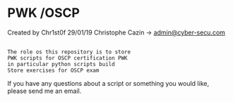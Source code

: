 # PWK /OSCP
Created by Chr1st0f 29/01/19
Christophe Cazin -> admin@cyber-secu.com
##
    The role os this repository is to store
    PWK scripts for OSCP certification PWK
    in particular python scripts build 
    Store exercises for OSCP exam

If you have any questions about a script or something you would like, please send me an email.
